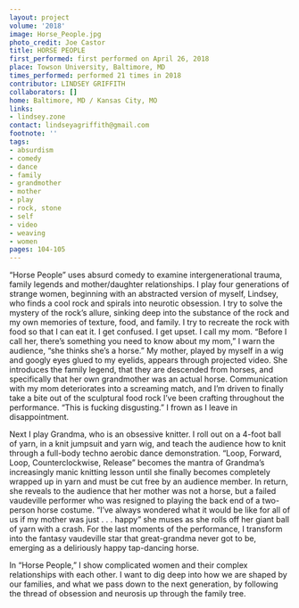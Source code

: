 ```yaml
---
layout: project
volume: '2018'
image: Horse_People.jpg
photo_credit: Joe Castor
title: HORSE PEOPLE
first_performed: first performed on April 26, 2018
place: Towson University, Baltimore, MD
times_performed: performed 21 times in 2018
contributor: LINDSEY GRIFFITH
collaborators: []
home: Baltimore, MD / Kansas City, MO
links:
- lindsey.zone
contact: lindseyagriffith@gmail.com
footnote: ''
tags:
- absurdism
- comedy
- dance
- family
- grandmother
- mother
- play
- rock, stone
- self
- video
- weaving
- women
pages: 104-105
---
```




“Horse People” uses absurd comedy to examine intergenerational trauma, family legends and mother/daughter relationships. I play four generations of strange women, beginning with an abstracted version of myself, Lindsey, who finds a cool rock and spirals into neurotic obsession. I try to solve the mystery of the rock’s allure, sinking deep into the substance of the rock and my own memories of texture, food, and family. I try to recreate the rock with food so that I can eat it. I get confused. I get upset. I call my mom. “Before I call her, there’s something you need to know about my mom,” I warn the audience, “she thinks she’s a horse.” My mother, played by myself in a wig and googly eyes glued to my eyelids, appears through projected video. She introduces the family legend, that they are descended from horses, and specifically that her own grandmother was an actual horse. Communication with my mom deteriorates into a screaming match, and I’m driven to finally take a bite out of the sculptural food rock I’ve been crafting throughout the performance. “This is fucking disgusting.” I frown as I leave in disappointment.

Next I play Grandma, who is an obsessive knitter. I roll out on a 4-foot ball of yarn, in a knit jumpsuit and yarn wig, and teach the audience how to knit through a full-body techno aerobic dance demonstration. “Loop, Forward, Loop, Counterclockwise, Release” becomes the mantra of Grandma’s increasingly manic knitting lesson until she finally becomes completely wrapped up in yarn and must be cut free by an audience member. In return, she reveals to the audience that her mother was not a horse, but a failed vaudeville performer who was resigned to playing the back end of a two-person horse costume. “I’ve always wondered what it would be like for all of us if my mother was just . . . happy” she muses as she rolls off her giant ball of yarn with a crash. For the last moments of the performance, I transform into the fantasy vaudeville star that great-grandma never got to be, emerging as a deliriously happy tap-dancing horse.

In “Horse People,” I show complicated women and their complex relationships with each other. I want to dig deep into how we are shaped by our families, and what we pass down to the next generation, by following the thread of obsession and neurosis up through the family tree.
